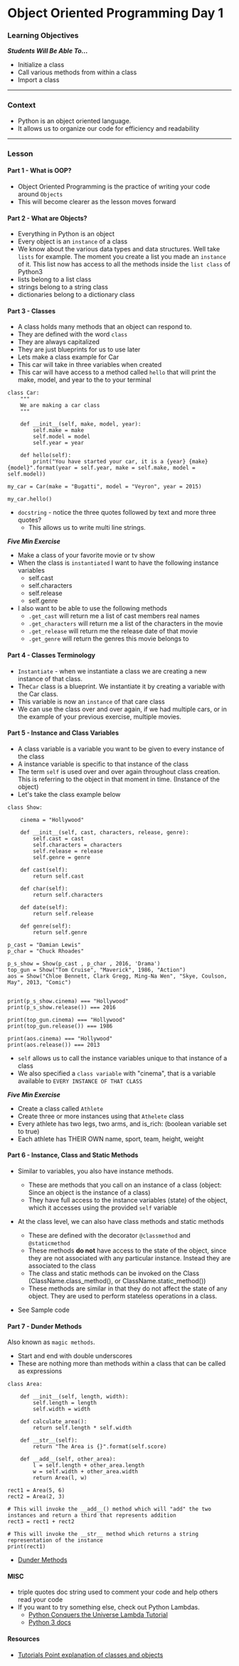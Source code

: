 # Object Oriented Programming Day 1

### Learning Objectives
***Students Will Be Able To...***

* Initialize a class
* Call various methods from within a class
* Import a class

---
### Context

* Python is an object oriented language.
* It allows us to organize our code for efficiency and readability

---
### Lesson

#### Part 1 - What is OOP?

* Object Oriented Programming is the practice of writing your code around `Objects`
* This will become clearer as the lesson moves forward

#### Part 2 - What are Objects?

* Everything in Python is an object
* Every object is an `instance` of a class
* We know about the various data types and data structures. Well take `lists` for example. The moment you create a list you made an `instance` of it. This list now has access to all the methods inside the `list class` of Python3
* lists belong to a list class
* strings belong to a string class
* dictionaries belong to a dictionary class

#### Part 3 - Classes

* A class holds many methods that an object can respond to.
* They are defined with the word `class`
* They are always capitalized
* They are just blueprints for us to use later
* Lets make a class example for Car
* This car will take in three variables when created
* This car will have access to a method called `hello` that will print the make, model, and year to the to your terminal

```
class Car:
	"""
	We are making a car class
	"""

	def __init__(self, make, model, year):
		self.make = make
		self.model = model
		self.year = year

	def hello(self):
		print("You have started your car, it is a {year} {make} {model}".format(year = self.year, make = self.make, model = self.model))

my_car = Car(make = "Bugatti", model = "Veyron", year = 2015)

my_car.hello()
```
* `docstring` - notice the three quotes followed by text and more three quotes?
	* This allows us to write multi line strings. 

***Five Min Exercise***

* Make a class of your favorite movie or tv show
* When the class is `instantiated` I want to have the following instance variables
	* self.cast
	* self.characters
	* self.release
	* self.genre
* I also want to be able to use the following methods
	* `.get_cast` will return me a list of cast members real names
	* `.get_characters` will return me a list of the characters in the movie
	* `.get_release` will return me the release date of that movie
	* `.get_genre` will return the genres this movie belongs to

#### Part 4 - Classes Terminology

* `Instantiate` - when we instantiate a class we are creating a new instance of that class.
* The`Car` class is a blueprint. We instantiate it by creating a variable with the Car class.
* This variable is now an `instance` of that care class
* We can use the class over and over again, if we had multiple cars, or in the example of your previous exercise, multiple movies.

#### Part 5 - Instance and Class Variables

* A class variable is a variable you want to be given to every instance of the class
* A instance variable is specific to that instance of the class
* The term `self` is used over and over again throughout class creation. This is referring to the object in that moment in time. (Instance of the object)
* Let's take the class example below

```
class Show:

    cinema = "Hollywood"
    
    def __init__(self, cast, characters, release, genre):
        self.cast = cast
        self.characters = characters
        self.release = release
        self.genre = genre

    def cast(self):
        return self.cast

    def char(self):
        return self.characters

    def date(self):
        return self.release

    def genre(self):
        return self.genre

p_cast = "Damian Lewis"
p_char = "Chuck Rhoades"

p_s_show = Show(p_cast , p_char , 2016, 'Drama')
top_gun = Show("Tom Cruise", "Maverick", 1986, "Action")
aos = Show("Chloe Bennett, Clark Gregg, Ming-Na Wen", "Skye, Coulson, May", 2013, "Comic")


print(p_s_show.cinema) === "Hollywood"
print(p_s_show.release()) === 2016

print(top_gun.cinema) === "Hollywood"
print(top_gun.release()) === 1986

print(aos.cinema) === "Hollywood"
print(aos.release()) === 2013
```
* `self` allows us to call the instance variables unique to that instance of a class
* We also specified a `class variable` with "cinema", that is a variable available to `EVERY INSTANCE OF THAT CLASS`

***Five Min Exercise***

* Create a class called `Athlete`
* Create three or more instances using that `Athelete` class
* Every athlete has two legs, two arms, and is_rich: (boolean variable set to true)
* Each athlete has THEIR OWN name, sport, team, height, weight

#### Part 6 - Instance, Class and Static Methods
 * Similar to variables, you also have instance methods. 
	* These are methods that you call on an instance of a class (object: Since an object is the instance of a class)
	* They have full access to the instance variables (state) of the object, which it accesses using the provided `self` variable

 * At the class level, we can also have class methods and static methods
	* These are defined with the decorator `@classmethod` and `@staticmethod`
	* These methods **do not** have access to the state of the object, since they are not associated with any particular instance. Instead they are associated to the class
	* The class and static methods can be invoked on the Class (ClassName.class_method(), or ClassName.static_method())
	* These methods are similar in that they do not affect the state of any object. They are used to perform stateless operations in a class.   

 * See Sample code	


#### Part 7 - Dunder Methods
Also known as `magic methods`. 

 * Start and end with double underscores
 * These are nothing more than methods within a class that can be called as expressions

```
class Area:

	def __init__(self, length, width):
		self.length = length
		self.width = width

	def calculate_area():
		return self.length * self.width

	def __str__(self):
		return "The Area is {}".format(self.score)

	def __add__(self, other_area):
		l = self.length + other_area.length
		w = self.width + other_area.width
		return Area(l, w)

rect1 = Area(5, 6)
rect2 = Area(2, 3)

# This will invoke the __add__() method which will "add" the two instances and return a third that represents addition
rect3 = rect1 + rect2

# This will invoke the __str__ method which returns a string representation of the instance 
print(rect1)		 
```

 * [Dunder Methods](https://www.python-course.eu/python3_magic_methods.php)

#### MISC

* triple quotes doc string used to comment your code and help others read your code
* If you want to try something else, check out Python Lambdas.
	* [Python Conquers the Universe Lambda Tutorial](https://pythonconquerstheuniverse.wordpress.com/2011/08/29/lambda_tutorial/)
	* [Python 3 docs](https://docs.python.org/3/tutorial/controlflow.html)

#### Resources

* [Tutorials Point explanation of classes and objects](http://www.tutorialspoint.com/python/python_classes_objects.htm)